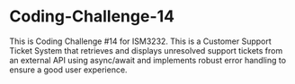 # Coding-Challenge-14
This is Coding Challenge #14 for ISM3232. This is a Customer Support Ticket System that retrieves and displays unresolved support tickets from an external API using async/await and implements robust error handling to ensure a good user experience.
